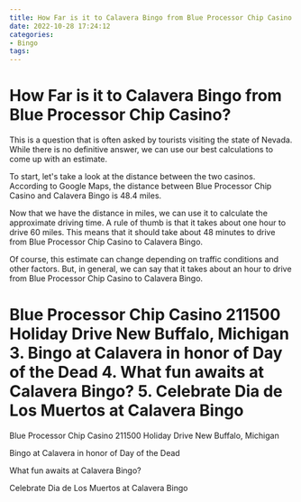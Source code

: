 ```yaml
---
title: How Far is it to Calavera Bingo from Blue Processor Chip Casino
date: 2022-10-28 17:24:12
categories:
- Bingo
tags:
---
```



#  How Far is it to Calavera Bingo from Blue Processor Chip Casino?

This is a question that is often asked by tourists visiting the state of Nevada. While there is no definitive answer, we can use our best calculations to come up with an estimate.

To start, let's take a look at the distance between the two casinos. According to Google Maps, the distance between Blue Processor Chip Casino and Calavera Bingo is 48.4 miles.

Now that we have the distance in miles, we can use it to calculate the approximate driving time. A rule of thumb is that it takes about one hour to drive 60 miles. This means that it should take about 48 minutes to drive from Blue Processor Chip Casino to Calavera Bingo.

Of course, this estimate can change depending on traffic conditions and other factors. But, in general, we can say that it takes about an hour to drive from Blue Processor Chip Casino to Calavera Bingo.

#   Blue Processor Chip Casino 211500 Holiday Drive New Buffalo, Michigan 3. Bingo at Calavera in honor of Day of the Dead 4. What fun awaits at Calavera Bingo? 5. Celebrate Dia de Los Muertos at Calavera Bingo

Blue Processor Chip Casino 211500 Holiday Drive New Buffalo, Michigan

Bingo at Calavera in honor of Day of the Dead

What fun awaits at Calavera Bingo?

Celebrate Dia de Los Muertos at Calavera Bingo